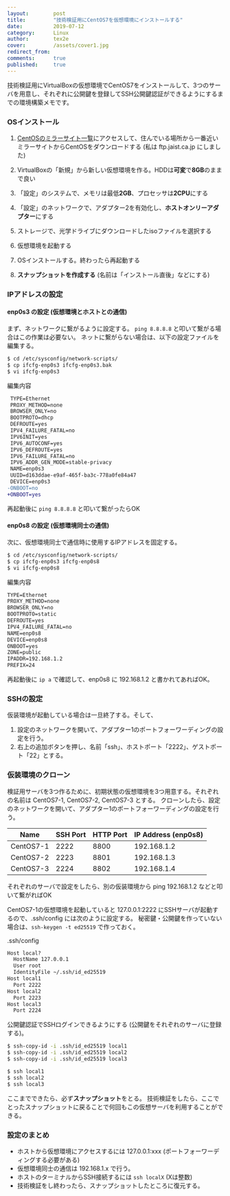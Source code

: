 ```yaml
---
layout:        post
title:         "技術検証用にCentOS7を仮想環境にインストールする"
date:          2019-07-12
category:      Linux
author:        tex2e
cover:         /assets/cover1.jpg
redirect_from:
comments:      true
published:     true
---
```


技術検証用にVirtualBoxの仮想環境でCentOS7をインストールして、3つのサーバを用意し、それぞれに公開鍵を登録してSSH公開鍵認証ができるようにするまでの環境構築メモです。


### OSインストール

1. [CentOSのミラーサイト一覧](http://isoredirect.centos.org/centos/7/isos/x86_64/)にアクセスして、住んでいる場所から一番近いミラーサイトからCentOSをダウンロードする (私は ftp.jaist.ca.jp にしました)

2. VirtualBoxの「新規」から新しい仮想環境を作る。HDDは**可変**で**8GB**のままで良い

3. 「設定」のシステムで、メモリは最低**2GB**、プロセッサは**2CPU**にする

4. 「設定」のネットワークで、アダプター2を有効化し、**ホストオンリーアダプター**にする

5. ストレージで、光学ドライブにダウンロードしたisoファイルを選択する

6. 仮想環境を起動する

7. OSインストールする。終わったら再起動する

8. **スナップショットを作成する** (名前は「インストール直後」などにする)

### IPアドレスの設定

#### enp0s3 の設定 (仮想環境とホストとの通信)

まず、ネットワークに繋がるように設定する。
`ping 8.8.8.8` と叩いて繋がる場合はこの作業は必要ない。
ネットに繋がらない場合は、以下の設定ファイルを編集する。

```bash
$ cd /etc/sysconfig/network-scripts/
$ cp ifcfg-enp0s3 ifcfg-enp0s3.bak
$ vi ifcfg-enp0s3
```

編集内容

```diff
 TYPE=Ethernet
 PROXY_METHOD=none
 BROWSER_ONLY=no
 BOOTPROTO=dhcp
 DEFROUTE=yes
 IPV4_FAILURE_FATAL=no
 IPV6INIT=yes
 IPV6_AUTOCONF=yes
 IPV6_DEFROUTE=yes
 IPV6_FAILURE_FATAL=no
 IPV6_ADDR_GEN_MODE=stable-privacy
 NAME=enp0s3
 UUID=d163ddae-e9af-465f-ba3c-778a0fe84a47
 DEVICE=enp0s3
-ONBOOT=no
+ONBOOT=yes
```

再起動後に `ping 8.8.8.8` と叩いて繋がったらOK


#### enp0s8 の設定 (仮想環境同士の通信)

次に、仮想環境同士で通信時に使用するIPアドレスを固定する。

```bash
$ cd /etc/sysconfig/network-scripts/
$ cp ifcfg-enp0s3 ifcfg-enp0s8
$ vi ifcfg-enp0s8
```

編集内容

```txt
TYPE=Ethernet
PROXY_METHOD=none
BROWSER_ONLY=no
BOOTPROTO=static
DEFROUTE=yes
IPV4_FAILURE_FATAL=no
NAME=enp0s8
DEVICE=enp0s8
ONBOOT=yes
ZONE=public
IPADDR=192.168.1.2
PREFIX=24
```

再起動後に `ip a` で確認して、enp0s8 に 192.168.1.2 と書かれてあればOK。


### SSHの設定

仮装環境が起動している場合は一旦終了する。そして、

1. 設定のネットワークを開いて、アダプター1のポートフォーワーディングの設定を行う。
2. 右上の追加ボタンを押し、名前「ssh」、ホストポート「2222」、ゲストポート「22」とする。



### 仮装環境のクローン

検証用サーバを3つ作るために、初期状態の仮想環境を3つ用意する。それぞれの名前は CentOS7-1, CentOS7-2, CentOS7-3 とする。
クローンしたら、設定のネットワークを開いて、アダプター1のポートフォーワーディングの設定を行う。

| Name      | SSH Port | HTTP Port | IP Address (enp0s8) |
|-----------|----------|-----------|---------------------|
| CentOS7-1 | 2222     | 8800      | 192.168.1.2         |
| CentOS7-2 | 2223     | 8801      | 192.168.1.3         |
| CentOS7-3 | 2224     | 8802      | 192.168.1.4         |

それぞれのサーバで設定をしたら、別の仮装環境から ping 192.168.1.2 などと叩いて繋がればOK

CentOS7-1の仮想環境を起動していると 127.0.0.1:2222 にSSHサーバが起動するので、.ssh/config には次のように設定する。
秘密鍵・公開鍵を作っていない場合は、`ssh-keygen -t ed25519` で作っておく。

.ssh/config

```txt
Host local?
  HostName 127.0.0.1
  User root
  IdentityFile ~/.ssh/id_ed25519
Host local1
  Port 2222
Host local2
  Port 2223
Host local3
  Port 2224
```

公開鍵認証でSSHログインできるようにする (公開鍵をそれぞれのサーバに登録する)。

```bash
$ ssh-copy-id -i .ssh/id_ed25519 local1
$ ssh-copy-id -i .ssh/id_ed25519 local2
$ ssh-copy-id -i .ssh/id_ed25519 local3

$ ssh local1
$ ssh local2
$ ssh local3
```

ここまでできたら、必ず**スナップショット**をとる。
技術検証をしたら、ここでとったスナップショットに戻ることで何回もこの仮想サーバを利用することができる。


### 設定のまとめ

- ホストから仮想環境にアクセスするには 127.0.0.1:xxx (ポートフォーワーディングする必要がある)
- 仮想環境同士の通信は 192.168.1.x で行う。
- ホストのターミナルからSSH接続するには `ssh localX` (Xは整数)
- 技術検証をし終わったら、スナップショットしたところに復元する。
